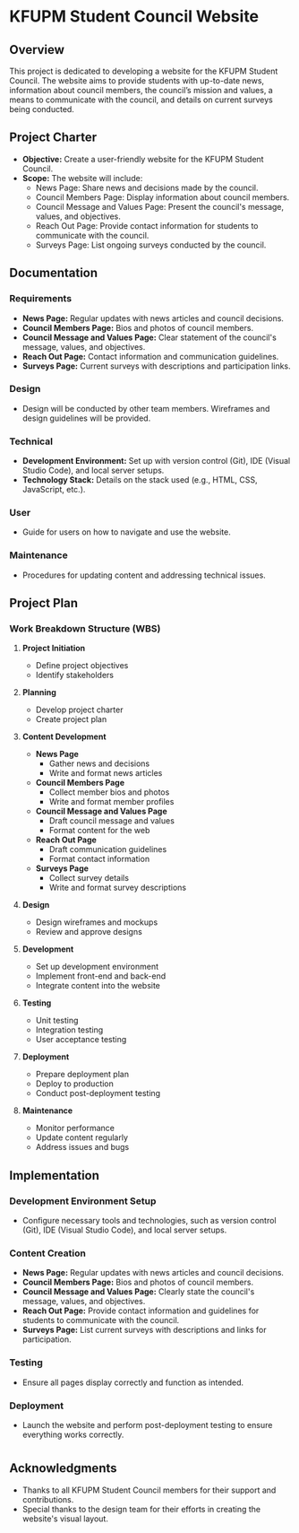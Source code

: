 # KFUPM Student Council Website

## Overview

This project is dedicated to developing a website for the KFUPM Student Council. The website aims to provide students with up-to-date news, information about council members, the council’s mission and values, a means to communicate with the council, and details on current surveys being conducted.

## Project Charter

- **Objective:** Create a user-friendly website for the KFUPM Student Council.
- **Scope:** The website will include:
  - News Page: Share news and decisions made by the council.
  - Council Members Page: Display information about council members.
  - Council Message and Values Page: Present the council's message, values, and objectives.
  - Reach Out Page: Provide contact information for students to communicate with the council.
  - Surveys Page: List ongoing surveys conducted by the council.

## Documentation

### Requirements

- **News Page:** Regular updates with news articles and council decisions.
- **Council Members Page:** Bios and photos of council members.
- **Council Message and Values Page:** Clear statement of the council's message, values, and objectives.
- **Reach Out Page:** Contact information and communication guidelines.
- **Surveys Page:** Current surveys with descriptions and participation links.

### Design

- Design will be conducted by other team members. Wireframes and design guidelines will be provided.

### Technical

- **Development Environment:** Set up with version control (Git), IDE (Visual Studio Code), and local server setups.
- **Technology Stack:** Details on the stack used (e.g., HTML, CSS, JavaScript, etc.).

### User

- Guide for users on how to navigate and use the website.

### Maintenance

- Procedures for updating content and addressing technical issues.

## Project Plan

### Work Breakdown Structure (WBS)

1. **Project Initiation**
   - Define project objectives
   - Identify stakeholders

2. **Planning**
   - Develop project charter
   - Create project plan

3. **Content Development**
   - **News Page**
     - Gather news and decisions
     - Write and format news articles
   - **Council Members Page**
     - Collect member bios and photos
     - Write and format member profiles
   - **Council Message and Values Page**
     - Draft council message and values
     - Format content for the web
   - **Reach Out Page**
     - Draft communication guidelines
     - Format contact information
   - **Surveys Page**
     - Collect survey details
     - Write and format survey descriptions

4. **Design**
   - Design wireframes and mockups
   - Review and approve designs

5. **Development**
   - Set up development environment
   - Implement front-end and back-end
   - Integrate content into the website

6. **Testing**
   - Unit testing
   - Integration testing
   - User acceptance testing

7. **Deployment**
   - Prepare deployment plan
   - Deploy to production
   - Conduct post-deployment testing

8. **Maintenance**
   - Monitor performance
   - Update content regularly
   - Address issues and bugs

## Implementation

### Development Environment Setup

- Configure necessary tools and technologies, such as version control (Git), IDE (Visual Studio Code), and local server setups.

### Content Creation

- **News Page:** Regular updates with news articles and council decisions.
- **Council Members Page:** Bios and photos of council members.
- **Council Message and Values Page:** Clearly state the council's message, values, and objectives.
- **Reach Out Page:** Provide contact information and guidelines for students to communicate with the council.
- **Surveys Page:** List current surveys with descriptions and links for participation.

### Testing

- Ensure all pages display correctly and function as intended.

### Deployment

- Launch the website and perform post-deployment testing to ensure everything works correctly.

#

## Acknowledgments

- Thanks to all KFUPM Student Council members for their support and contributions.
- Special thanks to the design team for their efforts in creating the website's visual layout.
